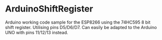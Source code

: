 # ArduinoShiftRegister
Arduino working code sample for the ESP8266 using the 74HC595 8 bit shift register. Utilising pins D5/D6/D7. Can easily be adapted to the Arduino UNO with pins 11/12/13 instead.
